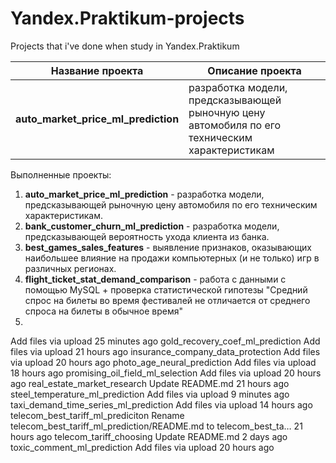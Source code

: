 # Yandex.Praktikum-projects

Projects that i've done when study in Yandex.Praktikum

Название проекта | Описание проекта
---------------- | ------------------
**auto_market_price_ml_prediction** | разработка модели, предсказывающей рыночную цену автомобиля по его техническим характеристикам


Выполненные проекты:
1) **auto_market_price_ml_prediction** - разработка модели, предсказывающей рыночную цену автомобиля по его техническим характеристикам.
2) **bank_customer_churn_ml_prediction** - разработка модели, предсказывающей вероятность ухода клиента из банка.
3) **best_games_sales_features** - выявление признаков, оказывающих наибольшее влияние на продажи компьютерных (и не только) игр в различных регионах.
4) **flight_ticket_stat_demand_comparison** - работа с данными с помощью MySQL + проверка статистической гипотезы "Средний спрос на билеты во время фестивалей не отличается от среднего спроса на билеты в обычное время"
5) 

Add files via upload
25 minutes ago
gold_recovery_coef_ml_prediction
Add files via upload
21 hours ago
insurance_company_data_protection
Add files via upload
20 hours ago
photo_age_neural_prediction
Add files via upload
18 hours ago
promising_oil_field_ml_selection
Add files via upload
20 hours ago
real_estate_market_research
Update README.md
21 hours ago
steel_temperature_ml_prediction
Add files via upload
9 minutes ago
taxi_demand_time_series_ml_prediction
Add files via upload
14 hours ago
telecom_best_tariff_ml_prediciton
Rename telecom_best_tariff_ml_prediction/README.md to telecom_best_ta…
21 hours ago
telecom_tariff_choosing
Update README.md
2 days ago
toxic_comment_ml_prediction
Add files via upload
20 hours ago
